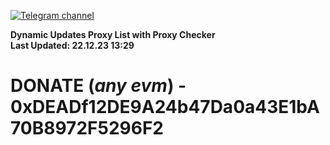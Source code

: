 [![Telegram channel](https://img.shields.io/endpoint?url=https://runkit.io/damiankrawczyk/telegram-badge/branches/master?url=https://t.me/n4z4v0d)](https://t.me/n4z4v0d) 

**Dynamic Updates Proxy List with Proxy Checker**  
**Last Updated: 22.12.23 13:29**

# DONATE (_any evm_) - 0xDEADf12DE9A24b47Da0a43E1bA70B8972F5296F2
